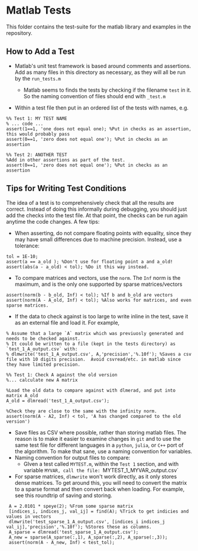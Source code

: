 # Matlab Tests
This folder contains the test-suite for the matlab library and examples in the repository.

## How to Add a Test
* Matlab's unit test framework is based around comments and assertions.  Add as many files in this directory as necessary, as they will all be run by the `run_tests.m`
  * Matlab seems to finds the tests by checking if the filename `test` in it.  So the naming convention of files should end with `_test.m`

* Within a test file then put in an ordered list of the tests with names, e.g. 
```
%% Test 1: MY TEST NAME
% ... code ...
assert(1==1, 'one does not equal one); %Put in checks as an assertion, this would probably pass
assert(0==1, 'zero does not equal one'); %Put in checks as an assertion

%% Test 2: ANOTHER TEST
%Add in other assertions as part of the test.
assert(0==1, 'zero does not equal one'); %Put in checks as an assertion
```

## Tips for Writing Test Conditions
The idea of a test is to comprehensively check that all the results are correct.  Instead of doing this informally during debugging, you should just add the checks into the test file.  At that point, the checks can be run again anytime the code changes.  A few tips:
* When asserting, do not compare floating points with equality, since they may have small differences due to machine precision.  Instead, use a tolerance:
```
tol = 1E-10;
assert(a == a_old ); %Don't use for floating point a and a_old!
assert(abs(a - a_old) < tol); %Do it this way instead.
```
* To compare matrices and vectors, use the `norm`.  The `Inf` norm is the maximum, and is the only one supported by sparse matrices/vectors
```
assert(norm(b - b_old, Inf) < tol); %If b and b_old are vectors 
assert(norm(A - A_old, Inf) < tol); %Also works for matrices, and even sparse matrices.
```

* If the data to check against is too large to write inline in the test, save it as an external file and load it.  For example,
```
% Assume that a large `A` matrix which was previuosly generated and needs to be checked against.
% It could be written to a file (kept in the tests directory) as `test_1_A_output.csv` with:
% dlmwrite('test_1_A_output.csv', A,'precision','%.10f'); %Saves a csv file with 10 digits precision.  Avoid csvread/etc. in matlab since they have limited precision.

%% Test 1: Check A against the old version
%... calculate new A matrix

%Load the old data to compare against with dlmerad, and put into matrix A_old
A_old = dlmread('test_1_A_output.csv');

%Check they are close to the same with the infinity norm.
assert(norm(A - A2, Inf) < tol, 'A has changed compared to the old version')
```
* Save files as CSV where possible, rather than storing matlab files.  The reason is to make it easier to examine changes in `git` and to use the same test file for different languages in a `python`, `julia`, or `C++` port of the algorithm.  To make that sane, use a naming convention for variables.
* Naming convention for output files to compare:
  * GIven a test called `MYTEST.m`, within the `Test 1` section, and with variable `MYVAR, call the file: `MYTEST_1_MYVAR_output.csv`
* For sparse matrices, `dlmwrite` won't work directly, as it only stores dense matrices.  To get around this, you will need to convert the matrix to a sparse format and then convert back when loading. For example, see this roundtrip of saving and storing.
```
 A = 2.0101 * speye(2); %From some sparse matrix
 [indices_i, indices_j, val_ij] = find(A); %Trick to get indicies and values in vectors
 dlmwrite('test_sparse_1_A_output.csv', [indices_i indices_j val_ij],'precision','%.10f'); %Stores these as columns. 
 A_sparse = dlmread('test_sparse_1_A_output.csv');
 A_new = sparse(A_sparse(:,1), A_sparse(:,2), A_sparse(:,3));
 assert(norm(A - A_new, Inf) < test_tol);
 